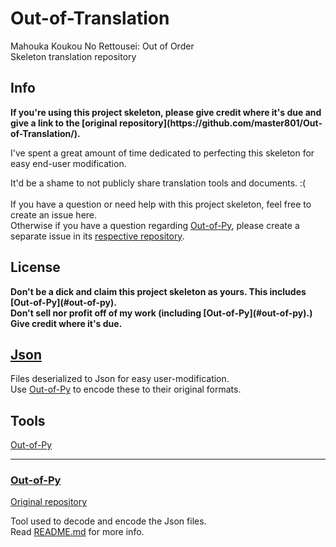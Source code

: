 # Out-of-Translation

Mahouka Koukou No Rettousei: Out of Order</br>
Skeleton translation repository


## <a name="info"/> Info

<b>
If you're using this project skeleton, please give credit where it's due and give a link to the [original repository](https://github.com/master801/Out-of-Translation/).<br/>
</b>

I've spent a great amount of time dedicated to perfecting this skeleton for easy end-user modification.<br/>

It'd be a shame to not publicly share translation tools and documents. :(
<br/><br/>
If you have a question or need help with this project skeleton, feel free to create an issue here.<br/>
Otherwise if you have a question regarding [Out-of-Py](#out-of-py), please create a separate issue in its [respective repository](#out-of-py-repo).


## License

<b>
Don't be a dick and claim this project skeleton as yours. This includes [Out-of-Py](#out-of-py).<br/>
Don't sell nor profit off of my work (including [Out-of-Py](#out-of-py).)<br/>
Give credit where it's due.
</b>


## <a name="json"/> [Json](Json/)

Files deserialized to Json for easy user-modification.<br/>
Use [Out-of-Py](#out-of-py) to encode these to their original formats.


## <a name="tools"/> Tools
[Out-of-Py](#out-of-py)

------------------------------------------------------------

### <a name="out-of-py"/> [Out-of-Py](#out-of-py-repo)

<a name="out-of-py-repo"/>[Original repository](https://github.com/master801/Out-of-Py/)

Tool used to decode and encode the Json files.<br/>
Read [README.md](Out-of-Py/README.md) for more info.

